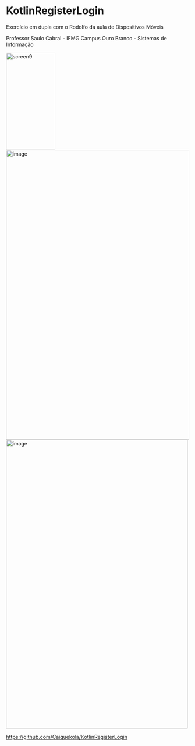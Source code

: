 # KotlinRegisterLogin
Exercício em dupla com o Rodolfo da aula de Dispositivos Móveis

Professor Saulo Cabral - IFMG Campus Ouro Branco - Sistemas de Informação

<img width="135" height="266" alt="screen9" src="https://github.com/user-attachments/assets/0272b748-0174-4b46-8dbe-6e34c61f02e4" />
<br>
<img width="503" height="793" alt="image" src="https://github.com/user-attachments/assets/0f9d8cc2-4fe2-417e-9085-4b67c5d903ec" />
<img width="499" height="791" alt="image" src="https://github.com/user-attachments/assets/2ed689d7-554b-48cc-9819-207705eba817" />


https://github.com/Caiquekola/KotlinRegisterLogin
